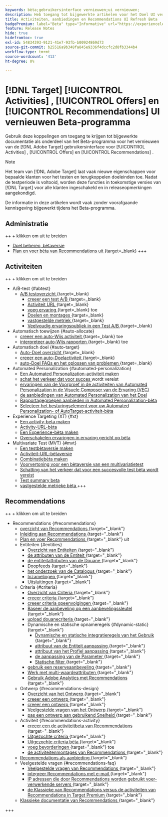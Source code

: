 ```yaml
---
keywords: bèta;gebruikersinterface vernieuwen;ui vernieuwen;
description: Heb toegang tot bijgewerkte artikelen voor het Doel UI verfrist zich voor Activiteiten, Aanbiedingen, en Recommendations
title: Activiteiten, aanbiedingen en Recommendations UI Refresh Beta
badgePremium: label="Beta" type="Informative" url="https://experienceleague.adobe.com/docs/target/using/introduction/intro.html?lang=en#beta newtab=true" tooltip="Leer over het  [!DNL Target]  programma van Beta."
feature: Release Notes
hide: true
hidefromtoc: true
exl-id: 54834393-9121-41e7-93fb-b00924869d73
source-git-commit: b25516a9b348fa845e9336f4dccfc2d8fb3344b4
workflow-type: tm+mt
source-wordcount: '413'
ht-degree: 0%

---
```


# [!DNL Target] [!UICONTROL Activities] , [!UICONTROL Offers] en [!UICONTROL Recommendations] UI vernieuwen Beta-programma

Gebruik deze koppelingen om toegang te krijgen tot bijgewerkte documentatie als onderdeel van het Beta-programma voor het vernieuwen van de [!DNL Adobe Target] gebruikersinterface voor [!UICONTROL Activities] , [!UICONTROL Offers] en [!UICONTROL Recommendations] .

>[!NOTE]
>
>Het team van [!DNL Adobe Target] laat vaak nieuwe eigenschappen voor bepaalde klanten voor het testen en terugkoppelen doeleinden toe. Nadat de testperiode is voltooid, worden deze functies in toekomstige versies van [!DNL Target] voor alle klanten ingeschakeld en in releaseopmerkingen aangekondigd.
>
>De informatie in deze artikelen wordt vaak zonder voorafgaande kennisgeving bijgewerkt tijdens het Beta-programma.

## Administratie

++ + klikken om uit te breiden

* [Doel beheren, bètaversie](administrating-target/administrating-target-beta.md)
* [ Plan en voer bèta van Recommendations uit ](https://experienceleague.adobe.com/en/docs/target-dev/developer/recommendations-beta) {target=_blank}
+++

## Activiteiten

++ + klikken om uit te breiden

* A/B-test {#abtest}
   * [ A/B testoverzicht ](c-activities/t-test-ab/test-ab-beta.md){target=_blank}
      * [ creeer een test A/B ](c-activities/t-test-ab/t-test-create-ab/test-create-ab-beta.md){target=_blank}
      * [ Activiteit URL ](c-activities/t-test-ab/t-test-create-ab/ab-activity-url-beta.md){target=_blank}
      * [ voeg ervaring ](c-activities/t-test-ab/t-test-create-ab/ab-add-experience-beta.md){target=_blank} toe
      * [ Doelen en montages ](c-activities/t-test-ab/t-test-create-ab/ab-goals-and-settings-beta.md){target=_blank}
      * [ vastgestelde metriek ](c-activities/t-test-ab/t-test-create-ab/ab-set-metrics-beta.md){target=_blank}
      * [ Veelvoudig ervaringspubliek in een Test A/B ](c-activities/t-test-ab/t-test-create-ab/target-experience-to-multiple-audiences-beta.md){target=_blank}
* Automatisch toewijzen {#auto-allocate}
   * [ creeer een auto-Wijs activiteit ](/help/main/c-activities/automated-traffic-allocation/create-auto-allocate-activity-beta.md){target=_blank} toe
   * [ interpreteer auto-Wijs rapporten ](c-activities/automated-traffic-allocation/determine-winner-beta.md){target=_blank} toe
* Automatisch doel {#auto-target}
   * [ Auto-Doel overzicht ](/help/main/c-activities/auto-target/auto-target-to-optimize-beta.md){target=_blank}
   * [ creeer een auto-Doelactiviteit ](/help/main/c-activities/auto-target/create-auto-target-beta.md){target=_blank}
   * [ auto-Doel FAQs en het oplossen van problemen ](/help/main/c-activities/auto-target/auto-target-troubleshooting-faqs.md){target=_blank}
* Automated Personalization {#automated-personalization}
   * [Een Automated Personalization-activiteit maken](/help/main/c-activities/t-automated-personalization/create-ap-activity-beta.md)
   * [ schat het verkeer dat voor succes ](https://experienceleague.adobe.com/en/docs/target/using/activities/automated-personalization/ap-traffic-estimator-beta) wordt vereist
   * [ ervaringen van de Voorproef in de activiteiten van Automated Personalization in de Visuele Composer van de Ervaring (VEC) ](https://experienceleague.adobe.com/en/docs/target/using/activities/automated-personalization/ap-preview-experiences-beta)
   * [ de aanbiedingen van Automated Personalization van het Doel ](https://experienceleague.adobe.com/en/docs/target/using/activities/automated-personalization/ap-target-offers)
   * [Rapportagegroepen aanbieden in Automated Personalization-bèta](/help/main/c-activities/t-automated-personalization/offer-reporting-groups-in-automated-personalization-beta.md)
   * [Selecteer het besturingselement voor uw Automated Personalization- of AutoTarget-activiteit-bèta](c-activities/t-automated-personalization/experience-as-control-beta.md)
* Experience Targeting (XT) {#xt}
   * [Een activity-beta maken](c-activities/t-experience-target/t-xt-create/xt-create-beta.md)
   * [Activity-URL-bèta](c-activities/t-experience-target/t-xt-create/xt-activity-url-beta.md)
   * [Een Experience-bèta maken](c-activities/t-experience-target/t-xt-create/xt-add-experience-beta.md)
   * [Overschakelen ervaringen in ervaring gericht op bèta](c-activities/t-experience-target/t-xt-create/xt-switching-experiences-beta.md)
* Multivariate Test (MVT) {#mvt}
   * [Een testbètaversie maken](c-activities/c-multivariate-testing/t-create-multivariate-test/create-multivariate-test-beta.md)
   * [Activiteit-URL-bètaversie](c-activities/c-multivariate-testing/t-create-multivariate-test/url-beta.md)
   * [Combinatiebèta maken](c-activities/c-multivariate-testing/t-create-multivariate-test/add-offers-beta.md)
   * [Voorvertoning voor een bètaversie van een multivariatietest](c-activities/c-multivariate-testing/t-create-multivariate-test/preview-experiences-beta.md)
   * [Schatting van het verkeer dat voor een succesvolle test bèta wordt vereist](c-activities/c-multivariate-testing/t-create-multivariate-test/traffic-estimator-beta.md)
   * [Test summary beta](c-activities/c-multivariate-testing/t-create-multivariate-test/test-summary-beta.md)
   * [ vastgestelde metrieke bèta ](c-activities/c-multivariate-testing/t-create-multivariate-test/mvt-set-metrics-beta.md)
+++

## Recommendations

++ + klikken om uit te breiden

* Recommendations {#recommendations}
   * [ overzicht van Recommendations ](c-recommendations/recommendations.md){target="_blank"}
   * [ Inleiding aan Recommendations ](c-recommendations/introduction-to-recommendations.md){target="_blank"}
   * [ Plan en voer Recommendations ](c-recommendations/plan-implement.md){target="_blank"} uit
   * Entiteiten {#entities}
      * [ Overzicht van Entiteiten ](c-recommendations/c-products/products.md){target="_blank"}
      * [ de attributen van de Entiteit ](c-recommendations/c-products/entity-attributes.md){target="_blank"}
      * [ de entiteitattributen van de Douane ](c-recommendations/c-products/custom-entity-attributes.md){target="_blank"}
      * [ Doopfeeds ](/help/main/c-recommendations/c-products/feeds-beta.md){target="_blank"}
      * [ het onderzoek van de Catalogus ](/help/main/c-recommendations/c-products/catalog-search-beta.md){target="_blank"}
      * [ Inzamelingen ](/help/main/c-recommendations/c-products/collections-beta.md){target="_blank"}
      * [ Uitsluitingen ](/help/main/c-recommendations/c-products/exclusions-beta.md){target="_blank"}
   * Criteria {#criteria}
      * [ Overzicht van Criteria ](/help/main/c-recommendations/c-algorithms/algorithms-beta.md){target="_blank"}
      * [ creeer criteria ](/help/main/c-recommendations/c-algorithms/create-new-algorithm-beta.md){target="_blank"}
      * [ creeer criteria opeenvolgingen ](/help/main/c-recommendations/c-algorithms/create-criteria-sequence-beta.md){target="_blank"}
      * [ Baseer de aanbeveling op een aanbevelingssleutel ](/help/main/c-recommendations/c-algorithms/base-the-recommendation-on-a-recommendation-key-beta.md){target="_blank"}
      * [ upload douanecriteria ](/help/main/c-recommendations/c-algorithms/recommendations-csv-beta.md){target="_blank"}
      * Dynamische en statische opnameregels {#dynamic-static}{target="_blank"}
         * [ Dynamische en statische integratieregels van het Gebruik ](/help/main/c-recommendations/c-algorithms/use-dynamic-and-static-inclusion-rules-beta.md){target="_blank"}
         * [ attribuut van de Entiteit aanpassing ](/help/main/c-recommendations/c-algorithms/entity-attribute-matching-beta.md){target="_blank"}
         * [ attribuut van het Profiel aanpassing ](/help/main/c-recommendations/c-algorithms/profile-attribute-matching-beta.md){target="_blank"}
         * [ de aanpassing van de Parameter ](/help/main/c-recommendations/c-algorithms/parameter-matching-beta.md){target="_blank"}
         * [ Statische filter ](/help/main/c-recommendations/c-algorithms/static-value-beta.md){target="_blank"}
      * [ gebruik een reserveaanbeveling ](/help/main/c-recommendations/c-algorithms/backup-recs-beta.md){target="_blank"}
      * [ Werk met multi-waardeattributen ](/help/main/c-recommendations/c-algorithms/work-with-multi-value-attributes-beta.md){target="_blank"}
      * [ Gebruik Adobe Analytics met Recommendations ](/help/main/c-recommendations/c-algorithms/use-adobe-analytics-with-recommendations-beta.md){target="_blank"}
   * Ontwerp {#recommendations-design}
      * [ Overzicht van het Ontwerp ](c-recommendations/c-design-overview/design-overview.md){target="_blank"}
      * [ creeer een ontwerp ](c-recommendations/c-design-overview/create-design.md){target="_blank"}
      * [ creeer een ontwerp ](/help/main/c-recommendations/c-design-overview/create-design-beta.md){target="_blank"}
      * [ Veelgestelde vragen van het Ontwerp ](c-recommendations/c-design-overview/template-faq.md){target="_blank"}
      * [ pas een ontwerp aan gebruikend Snelheid ](c-recommendations/c-design-overview/customizing-a-template.md){target="_blank"}
   * Activiteit {#recommendations-activity}
      * [ creeer een de activiteitbeta van Recommendations ](c-recommendations/t-create-recs-activity/create-recs-activity-beta.md){target="_blank"}
      * [ Uitgezochte criteria ](c-recommendations/t-create-recs-activity/algo-select-recs.md){target="_blank"}
      * [ Uitgezochte criteria bèta ](/help/main/c-recommendations/t-create-recs-activity/algo-select-rec-beta.md){target="_blank"}
      * [ voeg bevorderingen ](c-recommendations/t-create-recs-activity/adding-promotions.md){target="_blank"} toe
      * [ de activiteitenmontages van Recommendations ](c-recommendations/t-create-recs-activity/recs-activity-settings.md){target="_blank"}
   * [ Recommendations als aanbieding ](c-recommendations/recommendations-as-an-offer.md){target="_blank"}
   * Veelgestelde vragen {#recommendations-faq}
      * [ Veelgestelde vragen van Recommendations ](c-recommendations/c-recommendations-faq/recommendations-faq.md){target="_blank"}
      * [ integreer Recommendations met e-mail ](c-recommendations/c-recommendations-faq/integrating-recs-email.md){target="_blank"}
      * [ IP adressen die door Recommendations worden gebruikt voer-verwerkende servers ](c-recommendations/c-recommendations-faq/ip-addresses-marketing-cloud.md){target="_blank"}
      * [ de Klassieke van Recommendations versus de activiteiten van Recommendations in Target Premium ](c-recommendations/c-recommendations-faq/recommendations-classic-versus-recommendations-activities-target-premium.md){target="_blank"}
   * [ Klassieke documentatie van Recommendations ](/help/main/c-recommendations/recommendations-classic-documentaton.md){target="_blank"}

+++
